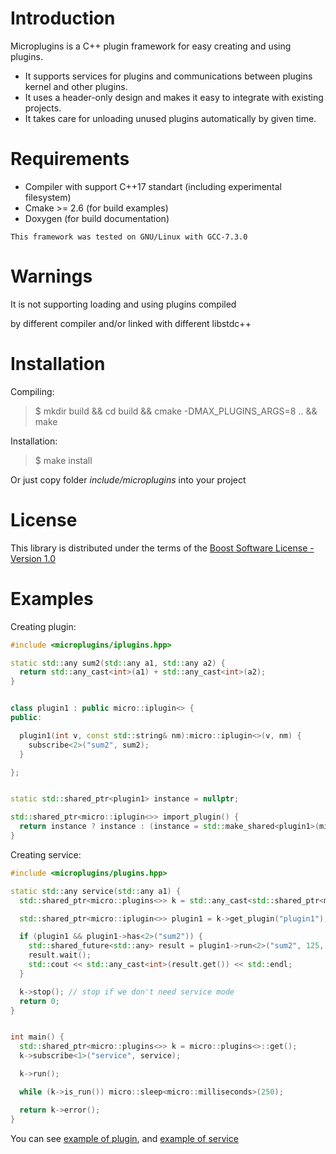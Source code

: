 # Introduction
Microplugins is a C++ plugin framework for easy creating and using plugins.

* It supports services for plugins and communications between plugins kernel and other plugins.
* It uses a header-only design and makes it easy to integrate with existing projects.
* It takes care for unloading unused plugins automatically by given time.

# Requirements
* Compiler with support C++17 standart (including experimental filesystem)
* Cmake >= 2.6 (for build examples)
* Doxygen (for build documentation)

`This framework was tested on GNU/Linux with GCC-7.3.0`

# Warnings
It is not supporting loading and using plugins compiled

by different compiler and/or linked with different libstdc++

# Installation
Compiling:
> $ mkdir build && cd build && cmake -DMAX_PLUGINS_ARGS=8 .. && make

Installation:
> $ make install

Or just copy folder *include/microplugins* into your project

# License
This library is distributed under the terms of the [Boost Software License - Version 1.0](LICENSE)

# Examples
Creating plugin:
```c++
#include <microplugins/iplugins.hpp>

static std::any sum2(std::any a1, std::any a2) {
  return std::any_cast<int>(a1) + std::any_cast<int>(a2);
}


class plugin1 : public micro::iplugin<> {
public:

  plugin1(int v, const std::string& nm):micro::iplugin<>(v, nm) {
    subscribe<2>("sum2", sum2);
  }

};


static std::shared_ptr<plugin1> instance = nullptr;

std::shared_ptr<micro::iplugin<>> import_plugin() {
  return instance ? instance : (instance = std::make_shared<plugin1>(micro::make_version(1,0), "plugin1"));
}
```

Creating service:
```c++
#include <microplugins/plugins.hpp>

static std::any service(std::any a1) {
  std::shared_ptr<micro::plugins<>> k = std::any_cast<std::shared_ptr<micro::plugins<>>>(a1);

  std::shared_ptr<micro::iplugin<>> plugin1 = k->get_plugin("plugin1");

  if (plugin1 && plugin1->has<2>("sum2")) {
    std::shared_future<std::any> result = plugin1->run<2>("sum2", 125, 175);
    result.wait();
    std::cout << std::any_cast<int>(result.get()) << std::endl;
  }

  k->stop(); // stop if we don't need service mode
  return 0;
}


int main() {
  std::shared_ptr<micro::plugins<>> k = micro::plugins<>::get();
  k->subscribe<1>("service", service);

  k->run();

  while (k->is_run()) micro::sleep<micro::milliseconds>(250);

  return k->error();
}
```
You can see [example of plugin](examples/plugin1.cxx), and [example of service](examples/microservice.cxx)
